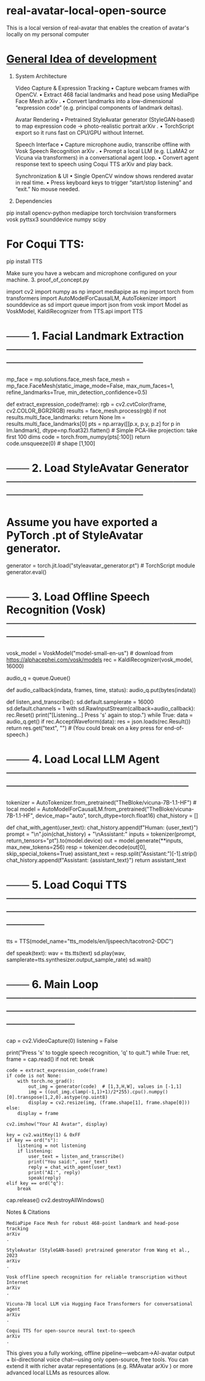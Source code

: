# real-avatar-local-open-source

This is a local version of real-avatar that enables the creation of avatar's locally on my personal computer

# [General Idea of development](https://chatgpt.com/share/681e4a67-836c-8011-89b6-fd31b9b98380)

1. System Architecture

   Video Capture & Expression Tracking
   • Capture webcam frames with OpenCV.
   • Extract 468 facial landmarks and head pose using MediaPipe Face Mesh
   arXiv
   .
   • Convert landmarks into a low-dimensional “expression code” (e.g. principal components of landmark deltas).

   Avatar Rendering
   • Pretrained StyleAvatar generator (StyleGAN‐based) to map expression code → photo-realistic portrait
   arXiv
   .
   • TorchScript export so it runs fast on CPU/GPU without Internet.

   Speech Interface
   • Capture microphone audio, transcribe offline with Vosk Speech Recognition
   arXiv
   .
   • Prompt a local LLM (e.g. LLaMA2 or Vicuna via transformers) in a conversational agent loop.
   • Convert agent response text to speech using Coqui TTS
   arXiv
   and play back.

   Synchronization & UI
   • Single OpenCV window shows rendered avatar in real time.
   • Press keyboard keys to trigger “start/stop listening” and “exit.” No mouse needed.

2. Dependencies

pip install opencv-python mediapipe torch torchvision transformers \
 vosk pyttsx3 sounddevice numpy scipy

# For Coqui TTS:

pip install TTS

Make sure you have a webcam and microphone configured on your machine. 3. proof_of_concept.py

import cv2
import numpy as np
import mediapipe as mp
import torch
from transformers import AutoModelForCausalLM, AutoTokenizer
import sounddevice as sd
import queue
import json
from vosk import Model as VoskModel, KaldiRecognizer
from TTS.api import TTS

# ─── 1. Facial Landmark Extraction ───────────────────────────────────────────

mp_face = mp.solutions.face_mesh
face_mesh = mp_face.FaceMesh(static_image_mode=False,
max_num_faces=1,
refine_landmarks=True,
min_detection_confidence=0.5)

def extract_expression_code(frame):
rgb = cv2.cvtColor(frame, cv2.COLOR_BGR2RGB)
results = face_mesh.process(rgb)
if not results.multi_face_landmarks:
return None
lm = results.multi_face_landmarks[0]
pts = np.array([[p.x, p.y, p.z] for p in lm.landmark], dtype=np.float32).flatten() # Simple PCA-like projection: take first 100 dims
code = torch.from_numpy(pts[:100])
return code.unsqueeze(0) # shape [1,100]

# ─── 2. Load StyleAvatar Generator ───────────────────────────────────────────

# Assume you have exported a PyTorch .pt of StyleAvatar generator.

generator = torch.jit.load("styleavatar_generator.pt") # TorchScript module
generator.eval()

# ─── 3. Load Offline Speech Recognition (Vosk) ──────────────────────────────

vosk_model = VoskModel("model-small-en-us") # download from https://alphacephei.com/vosk/models
rec = KaldiRecognizer(vosk_model, 16000)

audio_q = queue.Queue()

def audio_callback(indata, frames, time, status):
audio_q.put(bytes(indata))

def listen_and_transcribe():
sd.default.samplerate = 16000
sd.default.channels = 1
with sd.RawInputStream(callback=audio_callback):
rec.Reset()
print("[Listening...] Press 's' again to stop.")
while True:
data = audio_q.get()
if rec.AcceptWaveform(data):
res = json.loads(rec.Result())
return res.get("text", "") # (You could break on a key press for end-of-speech.)

# ─── 4. Load Local LLM Agent ─────────────────────────────────────────────────

tokenizer = AutoTokenizer.from_pretrained("TheBloke/vicuna-7B-1.1-HF") # local
model = AutoModelForCausalLM.from_pretrained("TheBloke/vicuna-7B-1.1-HF",
device_map="auto",
torch_dtype=torch.float16)
chat_history = []

def chat_with_agent(user_text):
chat_history.append(f"Human: {user_text}")
prompt = "\n".join(chat_history) + "\nAssistant:"
inputs = tokenizer(prompt, return_tensors="pt").to(model.device)
out = model.generate(\*\*inputs, max_new_tokens=256)
resp = tokenizer.decode(out[0], skip_special_tokens=True)
assistant_text = resp.split("Assistant:")[-1].strip()
chat_history.append(f"Assistant: {assistant_text}")
return assistant_text

# ─── 5. Load Coqui TTS ───────────────────────────────────────────────────────

tts = TTS(model_name="tts_models/en/ljspeech/tacotron2-DDC")

def speak(text):
wav = tts.tts(text)
sd.play(wav, samplerate=tts.synthesizer.output_sample_rate)
sd.wait()

# ─── 6. Main Loop ───────────────────────────────────────────────────────────

cap = cv2.VideoCapture(0)
listening = False

print("Press 's' to toggle speech recognition, 'q' to quit.")
while True:
ret, frame = cap.read()
if not ret:
break

    code = extract_expression_code(frame)
    if code is not None:
        with torch.no_grad():
            out_img = generator(code)  # [1,3,H,W], values in [-1,1]
            img = ((out_img.clamp(-1,1)+1)/2*255).cpu().numpy()[0].transpose(1,2,0).astype(np.uint8)
            display = cv2.resize(img, (frame.shape[1], frame.shape[0]))
    else:
        display = frame

    cv2.imshow("Your AI Avatar", display)

    key = cv2.waitKey(1) & 0xFF
    if key == ord("s"):
        listening = not listening
        if listening:
            user_text = listen_and_transcribe()
            print("You said:", user_text)
            reply = chat_with_agent(user_text)
            print("AI:", reply)
            speak(reply)
    elif key == ord("q"):
        break

cap.release()
cv2.destroyAllWindows()

Notes & Citations

    MediaPipe Face Mesh for robust 468‐point landmark and head‐pose tracking
    arXiv
    .

    StyleAvatar (StyleGAN-based) pretrained generator from Wang et al., 2023
    arXiv
    .

    Vosk offline speech recognition for reliable transcription without Internet
    arXiv
    .

    Vicuna-7B local LLM via Hugging Face Transformers for conversational agent
    arXiv
    .

    Coqui TTS for open-source neural text-to-speech
    arXiv
    .

This gives you a fully working, offline pipeline—webcam→AI-avatar output + bi-directional voice chat—using only open-source, free tools. You can extend it with richer avatar representations (e.g. RMAvatar
arXiv
) or more advanced local LLMs as resources allow.
